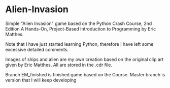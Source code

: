 # Alien-Invasion
Simple "Alien Invasion" game based on the Python Crash Course, 2nd Edition A Hands-On, Project-Based Introduction to Programming by Eric Matthes.

Note that I have just started learning Python, therefore I have left some excessive detailed comments.

Images of ships and alien are my own creation based on the original clip art given by Eric Matthes. All are stored in the .cdr file. 

Branch EM_finished is finished game based on the Course. Master branch is version that I will keep developing
